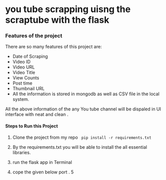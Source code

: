 # you tube scrapping uisng the scraptube with the flask 

### Features of the project 

There are so many features of this project are: 
- Date of Scraping
- Video ID
- Video URL
- Video Title
- View Counts
- Post time
- Thumbnail URL
- All the information is stored in mongodb as well as CSV file in the local system.


All the above information of the any You tube channel will be dispaled in UI interface with neat and clean .

#### Steps to Run this Project 
1. Clone the project from my repo
``` pip install -r requirements.txt``` 
2. By the requirements.txt you will be able to install the all essential libraries.

3. run the flask app in Terminal 
4. cope the given below port .
5


